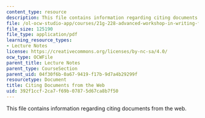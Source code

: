 ```yaml
---
content_type: resource
description: This file contains information regarding citing documents from the web.
file: /ol-ocw-studio-app/courses/21g-228-advanced-workshop-in-writing-for-social-sciences-and-architecture-els-spring-2007/392f1ccf2ca7f69b07875d67ca8b7f50_MIT21G.228S07_citing_web.pdf
file_size: 125190
file_type: application/pdf
learning_resource_types:
- Lecture Notes
license: https://creativecommons.org/licenses/by-nc-sa/4.0/
ocw_type: OCWFile
parent_title: Lecture Notes
parent_type: CourseSection
parent_uid: 04f30f6b-0a67-9419-f17b-9d7a4b29299f
resourcetype: Document
title: Citing Documents from the Web
uid: 392f1ccf-2ca7-f69b-0787-5d67ca8b7f50
---
```

This file contains information regarding citing documents from the web.